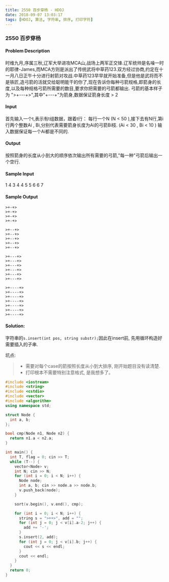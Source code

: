 ```yaml
---
title: 2550 百步穿杨 - HDOJ
date: 2018-09-07 13:03:17
tags: [HDOJ, 算法, 字符串, 排序, 打印字符]
---
```


### 2550 百步穿杨

#### Problem Description
时维九月,序属三秋,辽军大举进攻MCA山,战场上两军正交锋.辽军统帅是名噪一时的耶律-James,而MCA方则是派出了传统武将中草药123.双方经过协商,约定在十一月八日正午十分进行射箭对攻战.中草药123早早就开始准备,但是他是武将而不是铁匠,造弓箭的活就交给聪明能干的你了,现在告诉你每种弓箭规格,即箭身的长度,以及每种规格弓箭所需要的数目,要求你把需要的弓箭都输出.
弓箭的基本样子为 ">+---+>",其中"+---+"为箭身,数据保证箭身长度 > 2
 

#### Input
首先输入一个t,表示有t组数据，跟着t行：
每行一个N (N < 50 ),接下去有N行,第i行两个整数Ai , Bi,分别代表需要箭身长度为Ai的弓箭Bi枝. (Ai < 30 , Bi < 10 )
输入数据保证每一个Ai都是不同的.
 

#### Output
按照箭身的长度从小到大的顺序依次输出所有需要的弓箭,"每一种"弓箭后输出一个空行.
 

#### Sample Input
1
4
3 4
4 5
5 6
6 7
 

#### Sample Output
```
>+-+>
>+-+>
>+-+>
>+-+>

>+--+>
>+--+>
>+--+>
>+--+>
>+--+>

>+---+>
>+---+>
>+---+>
>+---+>
>+---+>
>+---+>

>+----+>
>+----+>
>+----+>
>+----+>
>+----+>
>+----+>
>+----+>
```

#### Solution:

字符串的`s.insert(int pos, string substr);`因此在insert前, 先用循环构造好需要插入的子串.

坑点:
> * 需要对每个case的箭按照长度从小到大排序, 刚开始题目没有读清楚.
> * 打印根本不需要特别注意格式, 是我想多了。


```cpp
#include <iostream>
#include <string>
#include <cstdio>
#include <vector>
#include <algorithm>
using namespace std;

struct Node {
  int a, b;
};

bool cmp(Node n1, Node n2) {
  return n1.a < n2.a;
}

int main() {
  int T, flag = 0; cin >> T;
  while (T--) {
    vector<Node> v;
    int N; cin >> N;
    for (int i = 0; i < N; i++) {
      Node node;
      int a, b; cin >> node.a >> node.b;
      v.push_back(node);
    }

    sort(v.begin(), v.end(), cmp);

    for (int i = 0; i < N; i++) {
      string s = ">++>", add = "";
      for (int j = 0; j < v[i].a-2; j++) {
        add += '-';
      }
      s.insert(2, add);
      for (int j = 0; j < v[i].b; j++) {
        cout << s << endl;
      }
      cout << endl;
    }
  }
  return 0;
}
```

